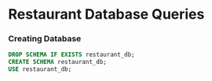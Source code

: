 # Restaurant Database Queries

### Creating Database 

```sql
DROP SCHEMA IF EXISTS restaurant_db;
CREATE SCHEMA restaurant_db;
USE restaurant_db;
```

